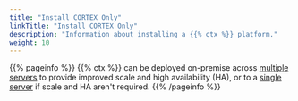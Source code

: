 ```yaml
---
title: "Install CORTEX Only"
linkTitle: "Install CORTEX Only"
description: "Information about installing a {{% ctx %}} platform."
weight: 10
---
```


{{% pageinfo %}}
{{% ctx %}} can be deployed on-premise across [multiple servers](multiple-server-with-ha) to provide improved scale and high availability (HA), or to a [single server](single-server-without-ha) if scale and HA aren't required.
{{% /pageinfo %}}
